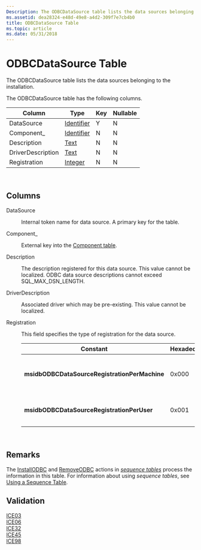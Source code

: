 ```yaml
---
Description: The ODBCDataSource table lists the data sources belonging to the installation.
ms.assetid: dea28324-e48d-49e8-a4d2-309f7e7cb4b0
title: ODBCDataSource Table
ms.topic: article
ms.date: 05/31/2018
---
```


# ODBCDataSource Table

The ODBCDataSource table lists the data sources belonging to the installation.

The ODBCDataSource table has the following columns.



| Column            | Type                         | Key | Nullable |
|-------------------|------------------------------|-----|----------|
| DataSource        | [Identifier](identifier.md) | Y   | N        |
| Component\_       | [Identifier](identifier.md) | N   | N        |
| Description       | [Text](text.md)             | N   | N        |
| DriverDescription | [Text](text.md)             | N   | N        |
| Registration      | [Integer](integer.md)       | N   | N        |



 

## Columns

<dl> <dt>

<span id="DataSource"></span><span id="datasource"></span><span id="DATASOURCE"></span>DataSource
</dt> <dd>

Internal token name for data source. A primary key for the table.

</dd> <dt>

<span id="Component_"></span><span id="component_"></span><span id="COMPONENT_"></span>Component\_
</dt> <dd>

External key into the [Component table](component-table.md).

</dd> <dt>

<span id="Description"></span><span id="description"></span><span id="DESCRIPTION"></span>Description
</dt> <dd>

The description registered for this data source. This value cannot be localized. ODBC data source descriptions cannot exceed SQL\_MAX\_DSN\_LENGTH.

</dd> <dt>

<span id="DriverDescription"></span><span id="driverdescription"></span><span id="DRIVERDESCRIPTION"></span>DriverDescription
</dt> <dd>

Associated driver which may be pre-existing. This value cannot be localized.

</dd> <dt>

<span id="Registration"></span><span id="registration"></span><span id="REGISTRATION"></span>Registration
</dt> <dd>

This field specifies the type of registration for the data source.



| Constant                                      | Hexadecimal | Decimal | Description                            |
|-----------------------------------------------|-------------|---------|----------------------------------------|
| **msidbODBCDataSourceRegistrationPerMachine** | 0x000       | 0       | Data source is registered per machine. |
| **msidbODBCDataSourceRegistrationPerUser**    | 0x001       | 1       | Data source is registered per user.    |



 

</dd> </dl>

## Remarks

The [InstallODBC](installodbc-action.md) and [RemoveODBC](removeodbc-action.md) actions in [*sequence tables*](s-gly.md) process the information in this table. For information about using *sequence tables*, see [Using a Sequence Table](using-a-sequence-table.md).

## Validation

<dl>

[ICE03](ice03.md)  
[ICE06](ice06.md)  
[ICE32](ice32.md)  
[ICE45](ice45.md)  
[ICE98](ice98.md)  
</dl>

 

 



